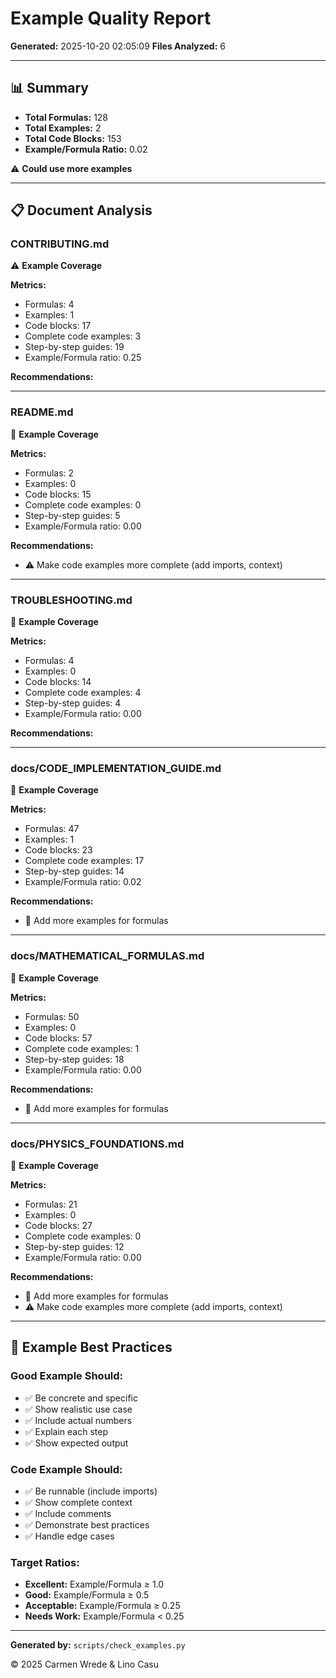 # Example Quality Report

**Generated:** 2025-10-20 02:05:09
**Files Analyzed:** 6

---

## 📊 Summary

- **Total Formulas:** 128
- **Total Examples:** 2
- **Total Code Blocks:** 153
- **Example/Formula Ratio:** 0.02

⚠️  **Could use more examples**

---

## 📋 Document Analysis

### CONTRIBUTING.md

⚠️ **Example Coverage**

**Metrics:**
- Formulas: 4
- Examples: 1
- Code blocks: 17
- Complete code examples: 3
- Step-by-step guides: 19
- Example/Formula ratio: 0.25

**Recommendations:**

---

### README.md

🔴 **Example Coverage**

**Metrics:**
- Formulas: 2
- Examples: 0
- Code blocks: 15
- Complete code examples: 0
- Step-by-step guides: 5
- Example/Formula ratio: 0.00

**Recommendations:**
- ⚠️  Make code examples more complete (add imports, context)

---

### TROUBLESHOOTING.md

🔴 **Example Coverage**

**Metrics:**
- Formulas: 4
- Examples: 0
- Code blocks: 14
- Complete code examples: 4
- Step-by-step guides: 4
- Example/Formula ratio: 0.00

**Recommendations:**

---

### docs/CODE_IMPLEMENTATION_GUIDE.md

🔴 **Example Coverage**

**Metrics:**
- Formulas: 47
- Examples: 1
- Code blocks: 23
- Complete code examples: 17
- Step-by-step guides: 14
- Example/Formula ratio: 0.02

**Recommendations:**
- 🔴 Add more examples for formulas

---

### docs/MATHEMATICAL_FORMULAS.md

🔴 **Example Coverage**

**Metrics:**
- Formulas: 50
- Examples: 0
- Code blocks: 57
- Complete code examples: 1
- Step-by-step guides: 18
- Example/Formula ratio: 0.00

**Recommendations:**
- 🔴 Add more examples for formulas

---

### docs/PHYSICS_FOUNDATIONS.md

🔴 **Example Coverage**

**Metrics:**
- Formulas: 21
- Examples: 0
- Code blocks: 27
- Complete code examples: 0
- Step-by-step guides: 12
- Example/Formula ratio: 0.00

**Recommendations:**
- 🔴 Add more examples for formulas
- ⚠️  Make code examples more complete (add imports, context)

---

## 📐 Example Best Practices

### Good Example Should:
- ✅ Be concrete and specific
- ✅ Show realistic use case
- ✅ Include actual numbers
- ✅ Explain each step
- ✅ Show expected output

### Code Example Should:
- ✅ Be runnable (include imports)
- ✅ Show complete context
- ✅ Include comments
- ✅ Demonstrate best practices
- ✅ Handle edge cases

### Target Ratios:
- **Excellent:** Example/Formula ≥ 1.0
- **Good:** Example/Formula ≥ 0.5
- **Acceptable:** Example/Formula ≥ 0.25
- **Needs Work:** Example/Formula < 0.25

---

**Generated by:** `scripts/check_examples.py`

© 2025 Carmen Wrede & Lino Casu
